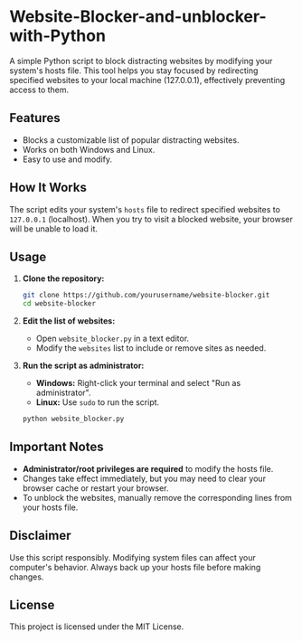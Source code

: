 # Website-Blocker-and-unblocker-with-Python

A simple Python script to block distracting websites by modifying your system's hosts file. This tool helps you stay focused by redirecting specified websites to your local machine (127.0.0.1), effectively preventing access to them.

## Features

- Blocks a customizable list of popular distracting websites.
- Works on both Windows and Linux.
- Easy to use and modify.

## How It Works

The script edits your system's `hosts` file to redirect specified websites to `127.0.0.1` (localhost). When you try to visit a blocked website, your browser will be unable to load it.

## Usage

1. **Clone the repository:**
   ```bash
   git clone https://github.com/yourusername/website-blocker.git
   cd website-blocker
   ```

2. **Edit the list of websites:**
   - Open `website_blocker.py` in a text editor.
   - Modify the `websites` list to include or remove sites as needed.

3. **Run the script as administrator:**
   - **Windows:** Right-click your terminal and select "Run as administrator".
   - **Linux:** Use `sudo` to run the script.

   ```bash
   python website_blocker.py
   ```

## Important Notes

- **Administrator/root privileges are required** to modify the hosts file.
- Changes take effect immediately, but you may need to clear your browser cache or restart your browser.
- To unblock the websites, manually remove the corresponding lines from your hosts file.

## Disclaimer

Use this script responsibly. Modifying system files can affect your computer's behavior. Always back up your hosts file before making changes.

## License

This project is licensed under the MIT License.
